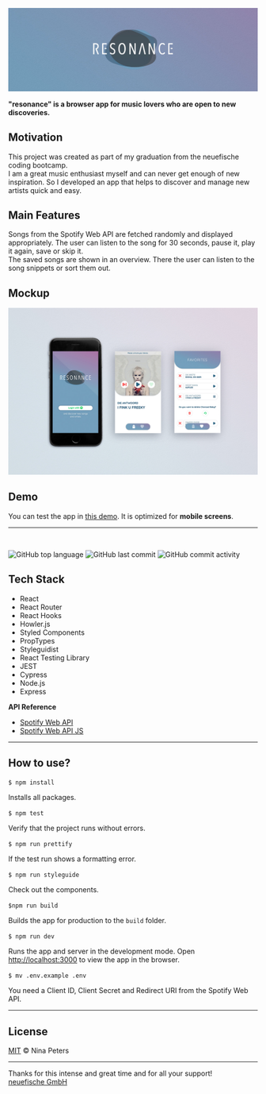 ![resonance-logo](assets/resonance_header.jpg)

**"resonance" is a browser app for music lovers who are open to new discoveries.**

## Motivation

This project was created as part of my graduation from the neuefische coding bootcamp.\
I am a great music enthusiast myself and can never get enough of new inspiration. So I developed an app that helps to discover and manage new artists quick and easy.

## Main Features

Songs from the Spotify Web API are fetched randomly and displayed appropriately. The user can listen to the song for 30 seconds, pause it, play it again, save or skip it.\
The saved songs are shown in an overview. There the user can listen to the song snippets or sort them out.

## Mockup

![resonance-mock](assets/resonance_mock_1200x800.jpg)

## Demo

You can test the app in [this demo](https://resonance-app.herokuapp.com). It is optimized for **mobile screens**.

---

</br>

![GitHub top language](https://img.shields.io/github/languages/top/ninapeters/capstone-project?color=%23679FBE)
![GitHub last commit](https://img.shields.io/github/last-commit/ninapeters/resonance?color=%23679FBE)
![GitHub commit activity](https://img.shields.io/github/commit-activity/m/ninapeters/capstone-project?color=%23B261A0)

## Tech Stack

- React
- React Router
- React Hooks
- Howler.js
- Styled Components
- PropTypes
- Styleguidist
- React Testing Library
- JEST
- Cypress
- Node.js
- Express

**API Reference**

- [Spotify Web API](https://developer.spotify.com/documentation/web-api/)
- [Spotify Web API JS](https://github.com/JMPerez/spotify-web-api-js)

---

## How to use?

`$ npm install`

Installs all packages.

`$ npm test`

Verify that the project runs without errors.

`$ npm run prettify`

If the test run shows a formatting error.

`$ npm run styleguide`

Check out the components.

`$npm run build`

Builds the app for production to the `build` folder.

`$ npm run dev`

Runs the app and server in the development mode. Open [http://localhost:3000](http://localhost:3000) to view the app in the browser.

`$ mv .env.example .env`

You need a Client ID, Client Secret and Redirect URI from the Spotify Web API.

---

## License

[MIT](https://en.wikipedia.org/wiki/MIT_License#License_terms) © Nina Peters

---

Thanks for this intense and great time and for all your support!\
[neuefische GmbH ](https://github.com/neuefische)
